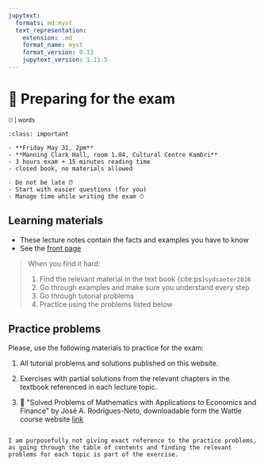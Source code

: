 ```yaml
---
jupytext:
  formats: md:myst
  text_representation:
    extension: .md
    format_name: myst
    format_version: 0.13
    jupytext_version: 1.11.5
---
```


# 🛟 Preparing for the exam

<small>⏱ <span class="eta"></span> | <span class="words"></span> words</small>

```{admonition} Final exam
:class: important

- **Friday May 31, 2pm**
- **Manning Clark Hall, room 1.04, Cultural Centre Kambri**
- 3 hours exam + 15 minutes reading time
- closed book, no materials allowed

```

```{tip}
- Do not be late ⏰
- Start with easier questions (for you)
- Manage time while writing the exam ⏱
```


## Learning materials

- These lecture notes contain the facts and examples you have to know
- See the [front page](https://math.iskh.me/index.html)

> When you find it hard:
> 1. Find the relevant material in the text book {cite:ps}`sydsaeter2016`
> 2. Go through examples and make sure you understand every step
> 3. Go through tutorial problems
> 4. Practice using the problems listed below


## Practice problems

Please, use the following materials to practice for the exam:

1. All tutorial problems and solutions published on this website.

2. Exercises with partial solutions from the relevant chapters in the textbook referenced in each lecture topic.

3. 📖 "Solved Problems of Mathematics with Applications to Economics and Finance" by José A. Rodrigues-Neto, downloadable form the Wattle course website [link](https://wattlecourses.anu.edu.au/course/view.php?id=42532#section-0)

```{note}

I am purposefully not giving exact reference to the practice problems, as going through the table of contents and finding the relevant problems for each topic is part of the exercise.

```

